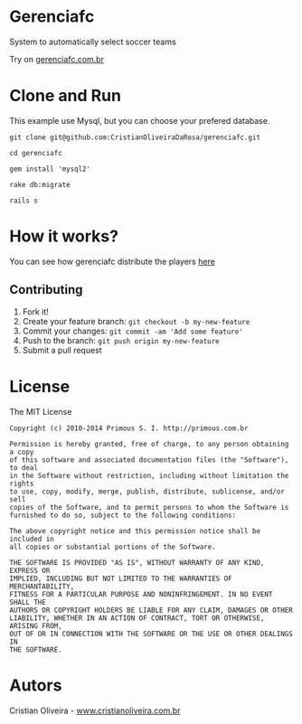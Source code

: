 Gerenciafc
==========
System to automatically select soccer teams

Try on [gerenciafc.com.br](http://gerenciafc.com.br) 


Clone and Run
==========

This example use Mysql, but you can choose your prefered database.

```
git clone git@github.com:CristianOliveiraDaRosa/gerenciafc.git

cd gerenciafc

gem install 'mysql2'

rake db:migrate

rails s
```
How it works?
==

You can see how gerenciafc distribute the players [here](https://github.com/CristianOliveiraDaRosa/gerenciafc/blob/master/app/models/partida.rb) 

## Contributing
 
1. Fork it!
2. Create your feature branch: `git checkout -b my-new-feature`
3. Commit your changes: `git commit -am 'Add some feature'`
4. Push to the branch: `git push origin my-new-feature`
5. Submit a pull request

License
====
  The MIT License

	Copyright (c) 2010-2014 Primous S. I. http://primous.com.br

	Permission is hereby granted, free of charge, to any person obtaining a copy
	of this software and associated documentation files (the "Software"), to deal
	in the Software without restriction, including without limitation the rights
	to use, copy, modify, merge, publish, distribute, sublicense, and/or sell
	copies of the Software, and to permit persons to whom the Software is
	furnished to do so, subject to the following conditions:

	The above copyright notice and this permission notice shall be included in
	all copies or substantial portions of the Software.

	THE SOFTWARE IS PROVIDED "AS IS", WITHOUT WARRANTY OF ANY KIND, EXPRESS OR
	IMPLIED, INCLUDING BUT NOT LIMITED TO THE WARRANTIES OF MERCHANTABILITY,
	FITNESS FOR A PARTICULAR PURPOSE AND NONINFRINGEMENT. IN NO EVENT SHALL THE
	AUTHORS OR COPYRIGHT HOLDERS BE LIABLE FOR ANY CLAIM, DAMAGES OR OTHER
	LIABILITY, WHETHER IN AN ACTION OF CONTRACT, TORT OR OTHERWISE, ARISING FROM,
	OUT OF OR IN CONNECTION WITH THE SOFTWARE OR THE USE OR OTHER DEALINGS IN
	THE SOFTWARE.
 
 Autors
 ===
 
 Cristian Oliveira - www.cristianoliveira.com.br



